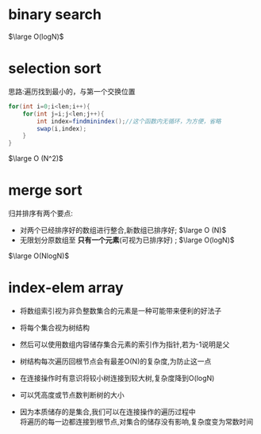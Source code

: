 # binary search
$\large O(logN)$
# selection sort
思路:遍历找到最小的，与第一个交换位置
```java
for(int i=0;i<len;i++){
    for(int j=i;j<len;j++){
        int index=findminindex();//这个函数内无循环，为方便，省略
        swap(i,index);
    }
}
```
$\large O (N^2)$
# merge sort
归并排序有两个要点:
- 对两个已经排序好的数组进行整合,新数组已排序好; $\large O (N)$ 
- 无限划分原数组至 **只有一个元素**(可视为已排序好) ;  $\large O(logN)$
    
$\large O(NlogN)$

# index-elem array
- 将数组索引视为非负整数集合的元素是一种可能带来便利的好法子  
  
- 将每个集合视为树结构  
  
- 然后可以使用数组内容储存集合元素的索引作为指针,若为-1说明是父

- 树结构每次遍历回根节点会有最差O(N)的复杂度,为防止这一点

- 在连接操作时有意识将较小树连接到较大树,复杂度降到O(logN)

- 可以凭高度或节点数判断树的大小

- 因为本质储存的是集合,我们可以在连接操作的遍历过程中  
  将遍历的每一边都连接到根节点,对集合的储存没有影响,复杂度变为常数时间  
